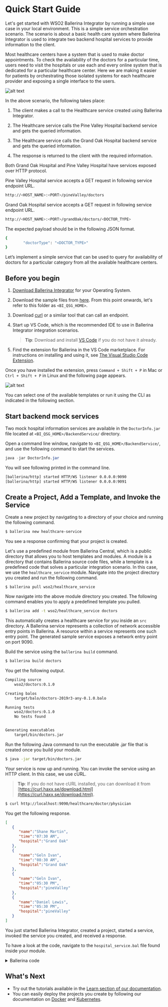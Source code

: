 # Quick Start Guide

Let's get started with WSO2 Ballerina Integrator by running a simple use case in your local environment. This is a simple service orchestration scenario. The scenario is about a basic health care system where Ballerina Integrator is used to integrate two backend hospital services to provide information to the client.

Most healthcare centers have a system that is used to make doctor appointments. To check the availability of the doctors for a particular time, users need to visit the hospitals or use each and every online system that is dedicated for a particular healthcare center. Here we are making it easier for patients by orchestrating those isolated systems for each healthcare provider and exposing a single interface to the users.

![alt text](../../assets/img/BI-quick-start-guide.png)

In the above scenario, the following takes place:

1. The client makes a call to the Healthcare service created using Ballerina Integrator.

2. The Healthcare service calls the Pine Valley Hospital backend service and gets the queried information.

3. The Healthcare service calls the Grand Oak Hospital backend service and gets the queried information.

4. The response is returned to the client with the required information.

Both Grand Oak Hospital and Pine Valley Hospital have services exposed over HTTP protocol.

Pine Valley Hospital service accepts a GET request in following service endpoint URL.

```bash
http://<HOST_NAME>:<PORT>/pineValley/doctors
```

Grand Oak Hospital service accepts a GET request in following service endpoint URL.

```bash
http://<HOST_NAME>:<PORT>/grandOak/doctors/<DOCTOR_TYPE>
```

The expected payload should be in the following JSON format.

```bash
{
        "doctorType": "<DOCTOR_TYPE>"
}
```

Let’s implement a simple service that can be used to query for availability of doctors for a particular category from all the available healthcare centers.

## Before you begin

1. [Download Ballerina Integrator](https://www.wso2.com/integration/ballerina-integrator) for your Operating System. 

2. Download the sample files from [here](https://github.com/wso2/docs-ei/tree/7.0.0/en/micro-integrator/docs/assets/attach/quick-start-guide). From this point onwards, let's refer to this folder as `<BI_QSG_HOME>`.

3. Download [curl](https://curl.haxx.se/) or a similar tool that can call an endpoint.

4. Start up VS Code, which is the recommended IDE to use in Ballerina Integrator integration scenarios.
   > **Tip**: Download and install [VS Code](https://code.visualstudio.com/Download) if you do not have it already.

5. Find the extension for Ballerina in the VS Code marketplace. For instructions on installing and using it, see [The Visual Studio Code Extension](https://ballerina.io/learn/tools-ides/vscode-plugin/).

Once you have installed the extension, press `Command + Shift + P` in Mac or `Ctrl + Shift + P` in Linux and the following page appears.

![alt text](../../assets/img/vs-code-landing.png)

You can select one of the available templates or run it using the CLI as indicated in the following section.

## Start backend mock services

Two mock hospital information services are available in the `DoctorInfo.jar` file located at `<BI_QSG_HOME>/BackendService/` directory. 

Open a command line window, navigate to `<BI_QSG_HOME>/BackendService/`, and use the following command to start the services.

```java
java -jar DoctorInfo.jar
```

You will see following printed in the command line.

```bash
[ballerina/http] started HTTP/WS listener 0.0.0.0:9090
[ballerina/http] started HTTP/WS listener 0.0.0.0:9091
```

## Create a Project, Add a Template, and Invoke the Service

Create a new project by navigating to a directory of your choice and running the following command. 

```bash
$ ballerina new healthcare-service
```

You see a response confirming that your project is created.

Let's use a predefined module from Ballerina Central, which is a public directory that allows you to host templates and modules. A module is a directory that contains Ballerina source code files, while a template is a predefined code that solves a particular integration scenario. In this case, we use the `healthcare_service` module. Navigate into the project directory you created and run the following command.

```
$ ballerina pull wso2/healthcare_service
```

Now navigate into the above module directory you created. The following command enables you to apply a predefined template you pulled.

```bash
$ ballerina add -t wso2/healthcare_service doctors
```

This automatically creates a healthcare service for you inside an `src` directory. A Ballerina service represents a collection of network accessible entry points in Ballerina. A resource within a service represents one such entry point. The generated sample service exposes a network entry point on port 9090.

Build the service using the `ballerina build` command.

```bash
$ ballerina build doctors
```

You get the following output.

```bash
Compiling source
	wso2/doctors:0.1.0

Creating balos
	target/balo/doctors-2019r3-any-0.1.0.balo

Running tests
    wso2/doctors:0.1.0
	No tests found


Generating executables
	target/bin/doctors.jar
```

Run the following Java command to run the executable .jar file that is created once you build your module.

```bash
$ java -jar target/bin/doctors.jar
```

Your service is now up and running. You can invoke the service using an HTTP client. In this case, we use cURL.

> **Tip**: If you do not have cURL installed, you can download it from [https://curl.haxx.se/download.html](https://curl.haxx.se/download.html).

```bash
$ curl http://localhost:9090/healthcare/doctor/physician
```

You get the following response.

```json
[
   {
      "name":"Shane Martin",
      "time":"07:30 AM",
      "hospital":"Grand Oak"
   },
   {
      "name":"Geln Ivan",
      "time":"08:30 AM",
      "hospital":"Grand Oak"
   },
   {
      "name":"Geln Ivan",
      "time":"05:30 PM",
      "hospital":"pineValley"
   },
   {
      "name":"Daniel Lewis",
      "time":"05:30 PM",
      "hospital":"pineValley"
   }
]
```

You just started Ballerina Integrator, created a project, started a service, invoked the service you created, and received a response.

To have a look at the code, navigate to the `hospital_service.bal` file found inside your module.
<details>
    <summary>Ballerina code</summary>
    ```ballerina
    import ballerina/http;
    import ballerina/log;

    http:Client grandOakHospital = new("http://localhost:9091/grandOak");
    http:Client pineValleyHospital = new("http://localhost:9092/pineValley");

    @http:ServiceConfig {
        basePath: "/healthcare"
    }
    service healthcare on new http:Listener(9090) {

        @http:ResourceConfig {
            path: "/doctor/{doctorType}"
        }
        resource function getDoctors(http:Caller caller, http:Request request, string doctorType) returns error? {
            json grandOakDoctors = {};
            json pineValleyDoctors = {};
            var grandOakResponse = grandOakHospital->get("/doctors/" + doctorType);
            var pineValleyResponse = pineValleyHospital->post("/doctors", {doctorType: doctorType});
            // Extract doctors array from grand oak hospital response
            if (grandOakResponse is http:Response) {
                json result = check grandOakResponse.getJsonPayload();
                grandOakDoctors = check result.doctors.doctor;
            } else {
                handleError(caller, <@untained> grandOakResponse.reason());
            }
            // Extract doctors array from pine valley hospital response
            if (pineValleyResponse is http:Response) {
                json result = check pineValleyResponse.getJsonPayload();
                pineValleyDoctors = check result.doctors.doctor;
            } else {
                handleError(caller, <@untained> pineValleyResponse.reason());
            }
            // Aggregate grand oak hospital's doctors with pine valley hospital's doctors
            if (grandOakDoctors is json[] && pineValleyDoctors is json[]) {
                foreach var item in pineValleyDoctors {
                    grandOakDoctors.push(item);
                }
            }
            // Respond back to the caller with aggregated json response
            http:Response response = new();
            response.setJsonPayload(<@untained> grandOakDoctors);
            var result = caller->respond(response);

            if (result is error) {
                log:printError("Error sending response", err = result);
            }
        }
        }

    function handleError(http:Caller caller, string errorMsg) {
        http:Response response = new;

        json responsePayload = {
            "error": {
                "message": errorMsg
            }
        };
        response.setJsonPayload(responsePayload, "application/json");
        var result = caller->respond(response);
        if (result is error) {
            log:printError("Error sending response", err = result);
        }
    }
    ```
</details>

## What's Next

- Try out the tutorials available in the [Learn section of our documentation](../../learn/use-cases/).
- You can easily deploy the projects you create by following our documentation on [Docker](../../learn/deploy-on-docker/) and [Kubernetes](../../learn/deploy-on-kubernetes/).
